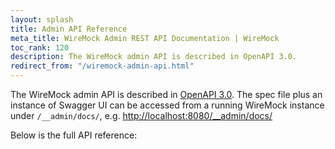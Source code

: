 ```yaml
---
layout: splash
title: Admin API Reference
meta_title: WireMock Admin REST API Documentation | WireMock
toc_rank: 120
description: The WireMock admin API is described in OpenAPI 3.0.
redirect_from: "/wiremock-admin-api.html"
---
```


The WireMock admin API is described in [OpenAPI 3.0](https://github.com/OAI/OpenAPI-Specification/blob/master/versions/3.0.0.md). The spec file plus an instance of Swagger UI can be accessed from a running WireMock instance under `/__admin/docs/`, e.g. [http://localhost:8080/\_\_admin/docs/](http://localhost:8080/__admin/docs/)

Below is the full API reference:

<redoc hide-hostname="true" path-in-middle-panel="true" spec-url="{{ '/assets/js/wiremock-admin-api.json' | absolute_url }}"></redoc>

<script src="{{ '/assets/js/redoc.standalone.js' | absolute_url }}"></script>
